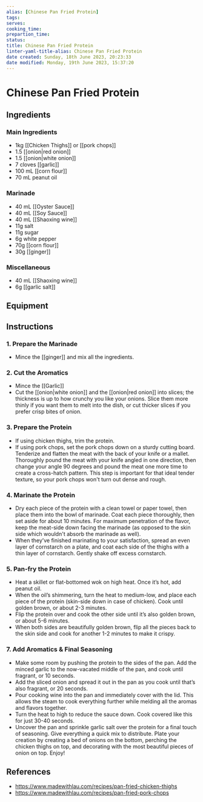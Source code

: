 ```yaml
---
alias: [Chinese Pan Fried Protein]
tags:
serves:
cooking_time:
prepartion_time:
status:
title: Chinese Pan Fried Protein
linter-yaml-title-alias: Chinese Pan Fried Protein
date created: Sunday, 18th June 2023, 20:23:33
date modified: Monday, 19th June 2023, 15:37:20
---
```


# Chinese Pan Fried Protein

## Ingredients

### Main Ingredients

- 1kg [[Chicken Thighs]] or [[pork chops]]
- 1.5 [[onion|red onion]]
- 1.5 [[onion|white onion]]
- 7 cloves [[garlic]]
- 100 mL [[corn flour]]
- 70 mL peanut oil

### Marinade

- 40 mL [[Oyster Sauce]]
- 40 mL [[Soy Sauce]]
- 40 mL [[Shaoxing wine]]
- 11g salt
- 11g sugar
- 6g white pepper
- 70g [[corn flour]]
- 30g [[ginger]]

### Miscellaneous

- 40 mL [[Shaoxing wine]]
- 6g [[garlic salt]]

## Equipment

## Instructions

### 1. Prepare the Marinade

- Mince the [[ginger]] and mix all the ingredients.

### 2. Cut the Aromatics

- Mince the [[Garlic]]
- Cut the [[onion|white onion]] and the [[onion|red onion]] into slices; the thickness is up to how crunchy you like your onions. Slice them more thinly if you want them to melt into the dish, or cut thicker slices if you prefer crisp bites of onion.

### 3. Prepare the Protein

- If using chicken thighs, trim the protein.
- If using pork chops, set the pork chops down on a sturdy cutting board. Tenderize and flatten the meat with the back of your knife or a mallet. Thoroughly pound the meat with your knife angled in one direction, then change your angle 90 degrees and pound the meat one more time to create a cross-hatch pattern. This step is important for that ideal tender texture, so your pork chops won't turn out dense and rough.

### 4. Marinate the Protein

- Dry each piece of the protein with a clean towel or paper towel, then place them into the bowl of marinade. Coat each piece thoroughly, then set aside for about 10 minutes. For maximum penetration of the flavor, keep the meat-side down facing the marinade (as opposed to the skin side which wouldn't absorb the marinade as well).
- When they’ve finished marinating to your satisfaction, spread an even layer of cornstarch on a plate, and coat each side of the thighs with a thin layer of cornstarch. Gently shake off excess cornstarch.

### 5. Pan-fry the Protein

- Heat a skillet or flat-bottomed wok on high heat. Once it’s hot, add peanut oil.
- When the oil’s shimmering, turn the heat to medium-low, and place each piece of the protein (skin-side down in case of chicken). Cook until golden brown, or about 2-3 minutes.
- Flip the protein over and cook the other side until it’s also golden brown, or about 5-6 minutes.
- When both sides are beautifully golden brown, flip all the pieces back to the skin side and cook for another 1-2 minutes to make it crispy.

### 7. Add Aromatics & Final Seasoning

- Make some room by pushing the protein to the sides of the pan. Add the minced garlic to the now-vacated middle of the pan, and cook until fragrant, or 10 seconds.
- Add the sliced onion and spread it out in the pan as you cook until that’s also fragrant, or 20 seconds.
- Pour cooking wine into the pan and immediately cover with the lid. This allows the steam to cook everything further while melding all the aromas and flavors together.
- Turn the heat to high to reduce the sauce down. Cook covered like this for just 30-40 seconds.
- Uncover the pan and sprinkle garlic salt over the protein for a final touch of seasoning. Give everything a quick mix to distribute. Plate your creation by creating a bed of onions on the bottom, perching the chicken thighs on top, and decorating with the most beautiful pieces of onion on top. Enjoy!

## References

- https://www.madewithlau.com/recipes/pan-fried-chicken-thighs
- https://www.madewithlau.com/recipes/pan-fried-pork-chops